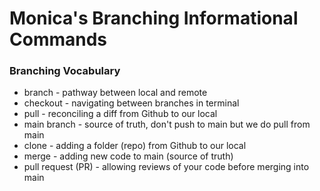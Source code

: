 # Monica's Branching Informational Commands

### Branching Vocabulary
- branch - pathway between local and remote
- checkout - navigating between branches in terminal
- pull - reconciling a diff from Github to our local
- main branch - source of truth, don't push to main but we do pull from main
- clone - adding a folder (repo) from Github to our local
- merge - adding new code to main (source of truth)
- pull request (PR) - allowing reviews of your code before merging into main